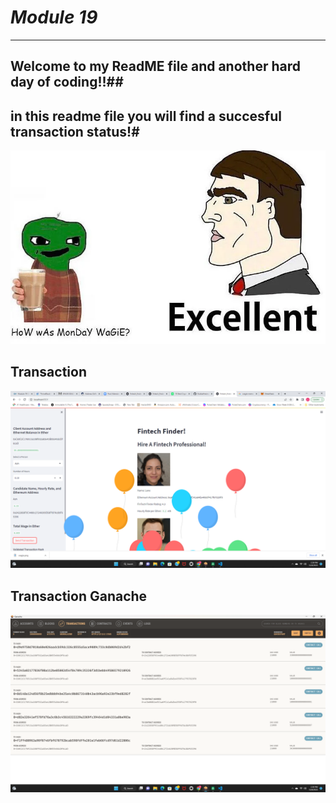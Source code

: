 # *Module 19*
---
## Welcome to my ReadME file and another hard day of coding!!##
## in this readme file you will find a succesful transaction status!#
![wagie][def]

## **Transaction**
![transaction](images/transaction_success.png)

## **Transaction Ganache**

![transaction ganache](images/transaction.png)




[def]: images/wagie.PNG
